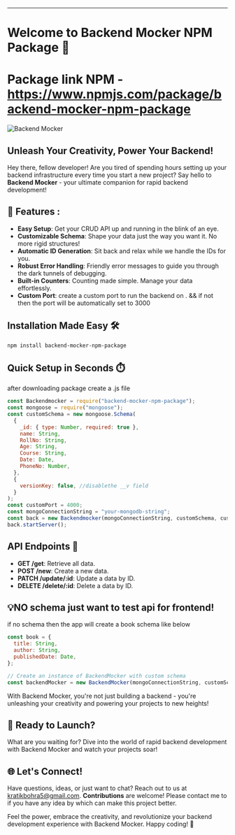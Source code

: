 ---

# Welcome to Backend Mocker NPM Package 🚀

# Package link NPM - https://www.npmjs.com/package/backend-mocker-npm-package

![Backend Mocker](https://i.imgur.com/wHluThx.png)

## Unleash Your Creativity, Power Your Backend!

Hey there, fellow developer! Are you tired of spending hours setting up your backend infrastructure every time you start a new project? Say hello to **Backend Mocker** - your ultimate companion for rapid backend development!

## 🌟 Features :

- **Easy Setup**: Get your CRUD API up and running in the blink of an eye.
- **Customizable Schema**: Shape your data just the way you want it. No more rigid structures!
- **Automatic ID Generation**: Sit back and relax while we handle the IDs for you.
- **Robust Error Handling**: Friendly error messages to guide you through the dark tunnels of debugging.
- **Built-in Counters**: Counting made simple. Manage your data effortlessly.
- **Custom Port**: create a custom port to run the backend on . && if not then the port will be automatically set to 3000

## Installation Made Easy 🛠️

```bash
npm install backend-mocker-npm-package
```

## Quick Setup in Seconds ⏱️

after downloading package
create a .js file

```javascript
const Backendmocker = require("backend-mocker-npm-package");
const mongoose = require("mongoose");
const customSchema = new mongoose.Schema(
  {
    _id: { type: Number, required: true },
    name: String,
    RollNo: String,
    Age: String,
    Course: String,
    Date: Date,
    PhoneNo: Number,
  },
  {
    versionKey: false, //disablethe __v field
  }
);
const customPort = 4000;
const mongoConnectionString = "your-mongodb-string";
const back = new Backendmocker(mongoConnectionString, customSchema, customPort);
back.startServer();
```

## API Endpoints 📡

- **GET /get**: Retrieve all data.
- **POST /new**: Create a new data.
- **PATCH /update/:id**: Update a data by ID.
- **DELETE /delete/:id**: Delete a data by ID.

## 💡NO schema just want to test api for frontend!

if no schema then the app will create a book schema like below

```javascript
const book = {
  title: String,
  author: String,
  publishedDate: Date,
};

// Create an instance of BackendMocker with custom schema
const backendMocker = new BackendMocker(mongoConnectionString, customSchema);
```

With Backend Mocker, you're not just building a backend - you're unleashing your creativity and powering your projects to new heights!

## 🚀 Ready to Launch?

What are you waiting for? Dive into the world of rapid backend development with Backend Mocker and watch your projects soar!

## 🌐 Let's Connect!

Have questions, ideas, or just want to chat? Reach out to us at kratikbohra5@gmail.com.
**Contributions** are welcome! Please contact me to if you have any idea by which can make this project better.

Feel the power, embrace the creativity, and revolutionize your backend development experience with Backend Mocker. Happy coding! 🎉
